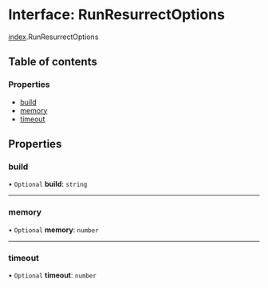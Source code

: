 # Interface: RunResurrectOptions

[index](../modules/index.md).RunResurrectOptions

## Table of contents

### Properties

- [build](index.RunResurrectOptions.md#build)
- [memory](index.RunResurrectOptions.md#memory)
- [timeout](index.RunResurrectOptions.md#timeout)

## Properties

### <a id="build" name="build"></a> build

• `Optional` **build**: `string`

___

### <a id="memory" name="memory"></a> memory

• `Optional` **memory**: `number`

___

### <a id="timeout" name="timeout"></a> timeout

• `Optional` **timeout**: `number`
